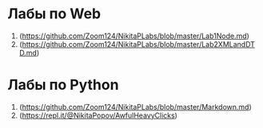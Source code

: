 # Лабы по Web
1. (https://github.com/Zoom124/NikitaPLabs/blob/master/Lab1Node.md)
2. (https://github.com/Zoom124/NikitaPLabs/blob/master/Lab2XMLandDTD.md)
# Лабы по Python
1. (https://github.com/Zoom124/NikitaPLabs/blob/master/Markdown.md)
2. (https://repl.it/@NikitaPopov/AwfulHeavyClicks)

